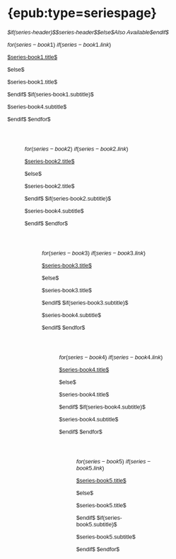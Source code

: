 # {epub:type=seriespage}

<div style="font-size: small; font-family: sans-serif;">

<p class="center top-margin" style="margin-bottom: 1em; font-style: italic;">$if(series-header)$$series-header$$else$Also Available$endif$</p>

$for(series-book1)$
$if(series-book1.link)$
<p class="center"><a href="$series-book1.link$">$series-book1.title$</a></p>
$else$
<p class="center">$series-book1.title$</p>
$endif$
$if(series-book1.subtitle)$
<p class="center">$series-book4.subtitle$</p>
$endif$
$endfor$

<div style="padding: 3em;" />

$for(series-book2)$
$if(series-book2.link)$
<p class="center"><a href="$series-book2.link$">$series-book2.title$</a></p>
$else$
<p class="center">$series-book2.title$</p>
$endif$
$if(series-book2.subtitle)$
<p class="center">$series-book4.subtitle$</p>
$endif$
$endfor$

<div style="padding: 3em;" />

$for(series-book3)$
$if(series-book3.link)$
<p class="center"><a href="$series-book3.link$">$series-book3.title$</a></p>
$else$
<p class="center">$series-book3.title$</p>
$endif$
$if(series-book3.subtitle)$
<p class="center">$series-book4.subtitle$</p>
$endif$
$endfor$

<div style="padding: 3em;" />

$for(series-book4)$
$if(series-book4.link)$
<p class="center"><a href="$series-book4.link$">$series-book4.title$</a></p>
$else$
<p class="center">$series-book4.title$</p>
$endif$
$if(series-book4.subtitle)$
<p class="center">$series-book4.subtitle$</p>
$endif$
$endfor$

<div style="padding: 3em;" />

$for(series-book5)$
$if(series-book5.link)$
<p class="center"><a href="$series-book5.link$">$series-book5.title$</a></p>
$else$
<p class="center">$series-book5.title$</p>
$endif$
$if(series-book5.subtitle)$
<p class="center">$series-book5.subtitle$</p>
$endif$
$endfor$

</div>
